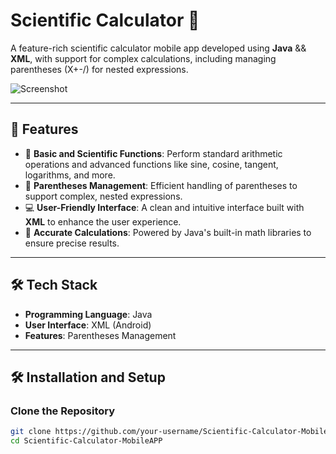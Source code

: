 # Scientific Calculator 🔢
 
A feature-rich scientific calculator mobile app developed using **Java** && **XML**, with support for complex calculations, including managing parentheses (X+-/) for nested expressions.

![Screenshot](https://github.com/MohamedBarbych/Scientific-Calculator-MobileAPP/assets/146338565/7762d28c-43e4-451d-b7ec-9e7a77f70c72)

---

## 🚀 Features 

- 🔢 **Basic and Scientific Functions**: Perform standard arithmetic operations and advanced functions like sine, cosine, tangent, logarithms, and more.
- 📐 **Parentheses Management**: Efficient handling of parentheses to support complex, nested expressions.
- 💻 **User-Friendly Interface**: A clean and intuitive interface built with **XML** to enhance the user experience.
- 🎯 **Accurate Calculations**: Powered by Java's built-in math libraries to ensure precise results.

---

## 🛠️ Tech Stack

- **Programming Language**: Java  
- **User Interface**: XML (Android)
- **Features**: Parentheses Management

---

## 🛠️ Installation and Setup   

###  Clone the Repository
```bash
git clone https://github.com/your-username/Scientific-Calculator-MobileAPP.git
cd Scientific-Calculator-MobileAPP
